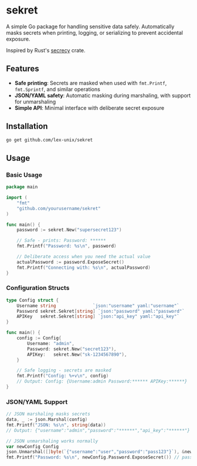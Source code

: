 # sekret

A simple Go package for handling sensitive data safely. Automatically masks secrets when printing, logging, or serializing to prevent accidental exposure.

Inspired by Rust's [secrecy](https://crates.io/crates/secrecy) crate.

## Features

- **Safe printing**: Secrets are masked when used with `fmt.Printf`, `fmt.Sprintf`, and similar operations
- **JSON/YAML safety**: Automatic masking during marshaling, with support for unmarshaling
- **Simple API**: Minimal interface with deliberate secret exposure

## Installation

```bash
go get github.com/lex-unix/sekret
```

## Usage

### Basic Usage

```go
package main

import (
    "fmt"
    "github.com/yourusername/sekret"
)

func main() {
    password := sekret.New("supersecret123")

    // Safe - prints: Password: ******
    fmt.Printf("Password: %s\n", password)

    // Deliberate access when you need the actual value
    actualPassword := password.ExposeSecret()
    fmt.Printf("Connecting with: %s\n", actualPassword)
}
```

### Configuration Structs

```go
type Config struct {
    Username string              `json:"username" yaml:"username"`
    Password sekret.Sekret[string] `json:"password" yaml:"password"`
    APIKey   sekret.Sekret[string] `json:"api_key" yaml:"api_key"`
}

func main() {
    config := Config{
        Username: "admin",
        Password: sekret.New("secret123"),
        APIKey:   sekret.New("sk-1234567890"),
    }

    // Safe logging - secrets are masked
    fmt.Printf("Config: %+v\n", config)
    // Output: Config: {Username:admin Password:****** APIKey:******}
}
```

### JSON/YAML Support

```go
// JSON marshaling masks secrets
data, _ := json.Marshal(config)
fmt.Printf("JSON: %s\n", string(data))
// Output: {"username":"admin","password":"******","api_key":"******"}

// JSON unmarshaling works normally
var newConfig Config
json.Unmarshal([]byte(`{"username":"user","password":"pass123"}`), &newConfig)
fmt.Printf("Password: %s\n", newConfig.Password.ExposeSecret()) // pass123
```
